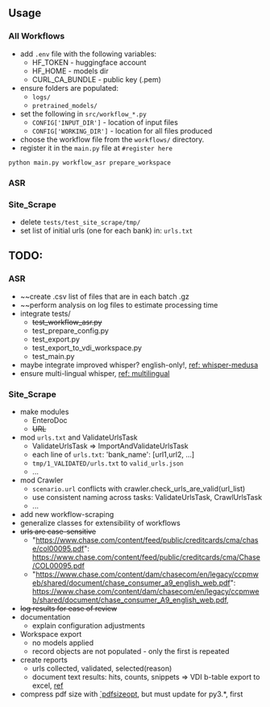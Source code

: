 


## Usage

### All Workflows

* add `.env` file with the following variables: 
    - HF_TOKEN - huggingface account
    - HF_HOME - models dir
    - CURL_CA_BUNDLE - public key (.pem)
* ensure folders are populated:
    - `logs/`
    - `pretrained_models/`
* set the following in `src/workflow_*.py`
    - `CONFIG['INPUT_DIR']` - location of input files
    - `CONFIG['WORKING_DIR']` - location for all files produced
* choose the workflow file from the `workflows/` directory.
* register it in the `main.py` file at `#register here`

```
python main.py workflow_asr prepare_workspace
```

### ASR


### Site_Scrape

* delete `tests/test_site_scrape/tmp/`
* set list of initial urls (one for each bank) in: `urls.txt`



## TODO:

### ASR

* ~~create .csv list of files that are in each batch .gz
* ~~perform analysis on log files to estimate processing time
* integrate tests/
  - ~~test_workflow_asr.py~~
  - test_prepare_config.py
  - test_export.py
  - test_export_to_vdi_workspace.py
  - test_main.py
* maybe integrate improved whisper? english-only!, [ref: whisper-medusa](https://huggingface.co/aiola/whisper-medusa-v1)
* ensure multi-lingual whisper, [ref: multilingual](https://huggingface.co/openai/whisper-large-v3)


### Site_Scrape

* make modules
  - EnteroDoc
  - ~~URL~~
* mod  `urls.txt` and ValidateUrlsTask
  - ValidateUrlsTask => ImportAndValidateUrlsTask
  - each line of `urls.txt`: 'bank_name': [url1,url2, ...]
  - `tmp/1_VALIDATED/urls.txt` to `valid_urls.json`
  - ...
* mod Crawler
  - `scenario.url` conflicts with crawler.check_urls_are_valid(url_list)
  - use consistent naming across tasks: ValidateUrlsTask, CrawlUrlsTask
  - ...
* add new workflow-scraping
* generalize classes for extensibility of workflows
* ~~urls are case-sensitive~~
  - "https://www.chase.com/content/feed/public/creditcards/cma/chase/col00095.pdf": https://www.chase.com/content/feed/public/creditcards/cma/Chase/COL00095.pdf
  - "https://www.chase.com/content/dam/chasecom/en/legacy/ccpmweb/shared/document/chase_consumer_a9_english_web.pdf": https://www.chase.com/content/dam/chasecom/en/legacy/ccpmweb/shared/document/chase_consumer_A9_english_web.pdf,
* ~~log results for ease of review~~
* documentation
  - explain configuration adjustments
* Workspace export
  - no models applied
  - record objects are not populated - only the first is repeated
* create reports
  - urls collected, validated, selected(reason)
  - document text results: hits, counts, snippets => VDI b-table export to excel, [ref](https://stackoverflow.com/questions/71465593/exporting-bootstrap-table-to-excel-or-pdf)
* compress pdf size with [`pdfsizeopt](https://github.com/pts/pdfsizeopt), but must update for py3.*, first